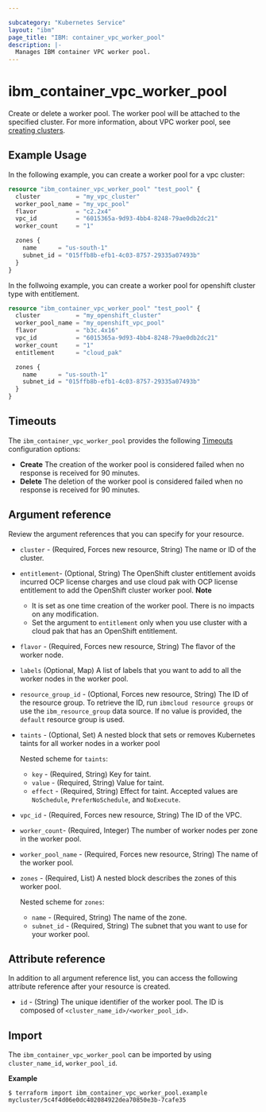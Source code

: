 ```yaml
---

subcategory: "Kubernetes Service"
layout: "ibm"
page_title: "IBM: container_vpc_worker_pool"
description: |-
  Manages IBM container VPC worker pool.
---
```


# ibm_container_vpc_worker_pool

Create or delete a worker pool. The worker pool will be attached to the specified cluster. For more information, about VPC worker pool, see [creating clusters](https://cloud.ibm.com/docs/containers?topic=containers-clusters).


## Example Usage
In the following example, you can create a worker pool for a vpc cluster:

```terraform
resource "ibm_container_vpc_worker_pool" "test_pool" {
  cluster          = "my_vpc_cluster"
  worker_pool_name = "my_vpc_pool"
  flavor           = "c2.2x4"
  vpc_id           = "6015365a-9d93-4bb4-8248-79ae0db2dc21"
  worker_count     = "1"

  zones {
    name      = "us-south-1"
    subnet_id = "015ffb8b-efb1-4c03-8757-29335a07493b"
  }
}
```

In the follwoing example, you can create a worker pool for openshift cluster type with entitlement.
```terraform
resource "ibm_container_vpc_worker_pool" "test_pool" {
  cluster          = "my_openshift_cluster"
  worker_pool_name = "my_openshift_vpc_pool"
  flavor           = "b3c.4x16"
  vpc_id           = "6015365a-9d93-4bb4-8248-79ae0db2dc21"
  worker_count     = "1"
  entitlement      = "cloud_pak"

  zones {
    name      = "us-south-1"
    subnet_id = "015ffb8b-efb1-4c03-8757-29335a07493b"
  }
}
```

## Timeouts

The `ibm_container_vpc_worker_pool` provides the following [Timeouts](https://www.terraform.io/docs/language/resources/syntax.html) configuration options:

- **Create** The creation of the worker pool is considered failed when no response is received for 90 minutes. 
- **Delete** The deletion of the worker pool is considered failed when no response is received for 90 minutes. 

## Argument reference
Review the argument references that you can specify for your resource. 

- `cluster` - (Required, Forces new resource, String) The name or ID of the cluster.
- `entitlement`- (Optional, String) The OpenShift cluster entitlement avoids incurred OCP license charges and use cloud pak with OCP license entitlement to add the OpenShift cluster worker pool. **Note** <ul><li> It is set as one time creation of the worker pool. There is no impacts on any modification.</li><li> Set the argument to `entitlement` only when you use cluster with a cloud pak that has an OpenShift entitlement. </li></ul>
- `flavor` - (Required, Forces new resource, String) The flavor of the worker node.
- `labels` (Optional, Map) A list of labels that you want to add to all the worker nodes in the worker pool.
- `resource_group_id` - (Optional, Forces new resource, String) The ID of the resource group. To retrieve the ID, run `ibmcloud resource groups` or use the `ibm_resource_group` data source. If no value is provided, the `default` resource group is used.
- `taints` - (Optional, Set) A nested block that sets or removes Kubernetes taints for all worker nodes in a worker pool

  Nested scheme for `taints`:
  - `key` - (Required, String) Key for taint.
  - `value` - (Required, String) Value for taint.
  - `effect` - (Required, String) Effect for taint. Accepted values are `NoSchedule`, `PreferNoSchedule`, and `NoExecute`.
 
- `vpc_id` - (Required, Forces new resource, String) The ID of the VPC.
- `worker_count`- (Required, Integer) The number of worker nodes per zone in the worker pool.
- `worker_pool_name` - (Required, Forces new resource, String) The name of the worker pool.
- `zones` - (Required, List) A nested block describes the zones of this worker pool.

  Nested scheme for `zones`:
  - `name` - (Required, String) The name of the zone.
  - `subnet_id` - (Required, String) The subnet that you want to use for your worker pool.
 

## Attribute reference
In addition to all argument reference list, you can access the following attribute reference after your resource is created.

- `id` - (String) The unique identifier of the worker pool. The ID is composed of `<cluster_name_id>/<worker_pool_id>`.

## Import

The `ibm_container_vpc_worker_pool` can be imported by using `cluster_name_id`, `worker_pool_id`.

**Example**

```
$ terraform import ibm_container_vpc_worker_pool.example mycluster/5c4f4d06e0dc402084922dea70850e3b-7cafe35
